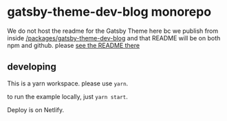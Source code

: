 # gatsby-theme-dev-blog monorepo

We do not host the readme for the Gatsby Theme here bc we publish from inside [/packages/gatsby-theme-dev-blog](/packages/gatsby-theme-dev-blog/README.md) and that README will be on both npm and github. please [see the README there](/packages/gatsby-theme-dev-blog/README.md)

## developing

This is a yarn workspace. please use `yarn`.

to run the example locally, just `yarn start`.

Deploy is on Netlify.
